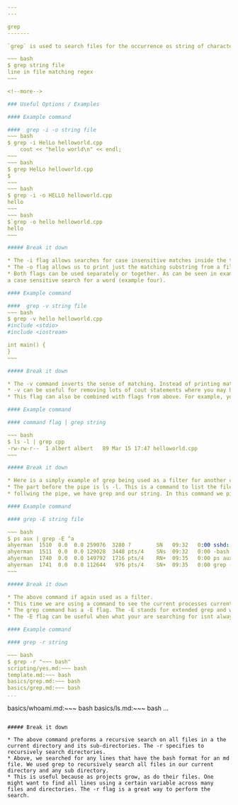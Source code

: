 ```yaml
---
---

grep
-------

`grep` is used to search files for the occurrence os string of characters matching a string (egrep can support called regular expressions often abbreviated as regex).

~~~ bash
$ grep string file
line in file matching regex
~~~

<!--more-->

### Useful Options / Examples

#### Example command

####  grep -i -o string file
~~~ bash
$ grep -i HelLo helloworld.cpp
	cout << "hello world\n" << endl;
~~~
~~~ bash
$ grep HelLo helloworld.cpp
$ 
~~~
~~~ bash
$ grep -i -o HELLO helloworld.cpp
hello
~~~
~~~ bash 
$`grep -o hello helloworld.cpp
hello
~~~

##### Break it down

* The -i flag allows searches for case insensitive matches inside the the given file. As can be seen between the first and second examples above the only difference was the flag. From the first example we see a line with a substring that matches a case insensitive search. However, on the second example we dont see any output because it is a case sensitive search.
* The -o flag allows us to print just the matching substring from a file. For example, comparing the first and third example, we the first contains the entire line from a file while the third example only prints the word hello.
* Both flags can be used separately or together. As can be seen in examples three and four, these flags can be used to get the exact output, for example a case insensitive search (example three) or 
a case sensitive search for a word (example four).

#### Example command

####  grep -v string file
~~~ bash
$ grep -v hello helloworld.cpp
#include <stdio>
#include <iostream>

int main() {
}
~~~

##### Break it down

* The -v command inverts the sense of matching. Instead of printing matching lines, grep will print all lines in the file that dont match the string.
* -v can be useful for removing lots of cout statements where you may have been using debug statements that you want to remove all at once.
* This flag can also be combined with flags from above. For example, you could use -i and search HELLO and would see the same result

#### Example command

#### command flag | grep string

~~~ bash
$ ls -l | grep cpp
-rw-rw-r--  1 albert albert   89 Mar 15 17:47 helloworld.cpp
~~~

##### Break it down

* Here is a simply example of grep being used as a filter for another command.
* The part before the pipe is ls -l. This is a command to list the files in long listing format. This includes (1) permissions (2) reference count (3) owner (4) last modified (5) file name. For more info on ls click [here](https://c4cs.github.io/commands/basics/ls.html).
* follwing the pipe, we have grep and our string. In this command we pipe the output of our previous command into grep and filter it with a specific string. This can be useful when searching for a specific file or maybe a process running on a server.

#### Example command

#### grep -E string file

~~~ bash
$ ps aux | grep -E ^a
ahyerman  1510  0.0  0.0 259076  3280 ?        SN   09:32   0:00 sshd: ahyerman@pts/4
ahyerman  1511  0.0  0.0 129028  3448 pts/4    SNs  09:32   0:00 -bash
ahyerman  1740  0.0  0.0 149792  1716 pts/4    RN+  09:35   0:00 ps aux
ahyerman  1741  0.0  0.0 112644   976 pts/4    SN+  09:35   0:00 grep --color=auto ^a
~~~

##### Break it down

* The above command if again used as a filter.
* This time we are using a command to see the current processes currently running on our machine. This output is then piped to grep.
* The grep command has a -E flag. The -E stands for extended grep and works like egrep. This allows us to use a regular expression rather than just a string for searching. The regex used in the above command has the ^ symbol. This means find any line that starts with what follows. In this example, all processes run by ahyerman were shown.
* The -E flag can be useful when what your are searching for isnt always well formed or exactly the same every time it appears.

#### Example command

#### grep -r string

~~~ bash
$ grep -r "~~~ bash"
scripting/yes.md:~~~ bash
template.md:~~~ bash
basics/grep.md:~~~ bash
basics/grep.md:~~~ bash
...
```

basics/whoami.md:~~~ bash
basics/ls.md:~~~ bash
...
~~~

##### Break it down

* The above command preforms a recursive search on all files in a the current directory and its sub-directories. The -r specifies to recursively search directories.
* Above, we searched for any lines that have the bash format for an md file. We used grep to recursively search all files in our current directory and any sub directory.
* This is useful because as projects grow, as do their files. One might want to find all lines using a certain variable across many files and directories. The -r flag is a great way to perform the search.


